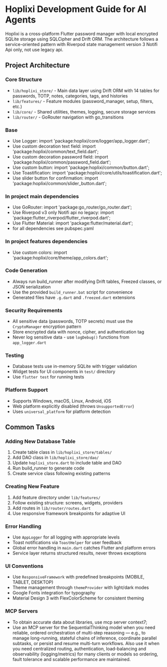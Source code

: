 # Hoplixi Development Guide for AI Agents

Hoplixi is a cross-platform Flutter password manager with local encrypted SQLite storage using SQLCipher and Drift ORM. The architecture follows a service-oriented pattern with Riverpod state management version 3 Notifi Api only, not use legacy api.

## Project Architecture

### Core Structure

- `lib/hoplixi_store/` - Main data layer using Drift ORM with 14 tables for passwords, TOTP, notes, categories, tags, and histories
- `lib/features/` - Feature modules (password_manager, setup, filters, etc.)
- `lib/core/` - Shared utilities, themes, logging, secure storage services
- `lib/router/` - GoRouter navigation with go_transitions

### Base

- Use Logger: import 'package:hoplixi/core/logger/app_logger.dart';
- Use custom decoration text field: import 'package:hoplixi/common/text_field.dart';
- Use custom decoration password field: import 'package:hoplixi/common/password_field.dart';
- Use custom button: import 'package:hoplixi/common/button.dart';
- Use Toastification: import 'package:hoplixi/core/utils/toastification.dart';
- Use slider button for confirmation: import 'package:hoplixi/common/slider_button.dart';

### In project main dependencies

- Use GoRouter: import 'package:go_router/go_router.dart';
- Use Riverpod v3 only Notifi api no legacy: import 'package:flutter_riverpod/flutter_riverpod.dart';
- Use Flutter Material: import 'package:flutter/material.dart';
- for all dependencies see pubspec.yaml

### In project features dependencies

- Use custom colors: import 'package:hoplixi/core/theme/app_colors.dart';

### Code Generation

- Always run build_runner after modifying Drift tables, Freezed classes, or JSON serialization
- Use the provided `build_runner.bat` script for convenience
- Generated files have `.g.dart` and `.freezed.dart` extensions

### Security Requirements

- All sensitive data (passwords, TOTP secrets) must use the `CryptoManager` encryption pattern
- Store encrypted data with nonce, cipher, and authentication tag
- Never log sensitive data - use `logDebug()` functions from `app_logger.dart`

### Testing

- Database tests use in-memory SQLite with trigger validation
- Widget tests for UI components in `test/` directory
- Use `flutter test` for running tests

### Platform Support

- Supports Windows, macOS, Linux, Android, iOS
- Web platform explicitly disabled (throws `UnsupportedError`)
- Uses `universal_platform` for platform detection

## Common Tasks

### Adding New Database Table

1. Create table class in `lib/hoplixi_store/tables/`
2. Add DAO class in `lib/hoplixi_store/dao/`
3. Update `hoplixi_store.dart` to include table and DAO
4. Run build_runner to generate code
5. Create service class following existing patterns

### Creating New Feature

1. Add feature directory under `lib/features/`
2. Follow existing structure: screens, widgets, providers
3. Add routes in `lib/router/routes.dart`
4. Use responsive framework breakpoints for adaptive UI

### Error Handling

- Use `AppLogger` for all logging with appropriate levels
- Toast notifications via `ToastHelper` for user feedback
- Global error handling in `main.dart` catches Flutter and platform errors
- Service layer returns structured results, never throws exceptions

### UI Conventions

- Use `ResponsiveFramework` with predefined breakpoints (MOBILE, TABLET, DESKTOP)
- Theme management through `themeProvider` with light/dark modes
- Google Fonts integration for typography
- Material Design 3 with FlexColorScheme for consistent theming

### MCP Servers

- To obtain accurate data about libraries, use mcp server context7;
- Use an MCP server for the SequentialThinking model when you need reliable, ordered orchestration of multi-step reasoning — e.g., to manage long-running, stateful chains of inference, coordinate parallel subtasks, or persist and resume multi-turn workflows.
Also use it when you need centralized routing, authentication, load-balancing and observability (logging/metrics) for many clients or models so ordering, fault tolerance and scalable performance are maintained.